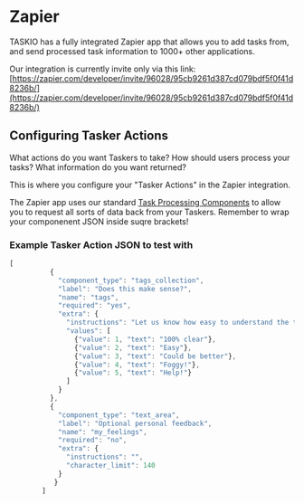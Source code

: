 # Zapier

TASKIO has a fully integrated Zapier app that allows you to add tasks from, and send processed task information to 1000+ other applications.

Our integration is currently invite only via this link: [https://zapier.com/developer/invite/96028/95cb9261d387cd079bdf5f0f41d8236b/](https://zapier.com/developer/invite/96028/95cb9261d387cd079bdf5f0f41d8236b/)

## Configuring Tasker Actions

What actions do you want Taskers to take? How should users process your tasks? What information do you want returned?

This is where you configure your "Tasker Actions" in the Zapier integration.

The Zapier app uses our standard [Task Processing Components](/developer/components.md) to allow you to request all sorts of data back from your Taskers. Remember to wrap your componenent JSON inside suqre brackets!

### Example Tasker Action JSON to test with

```javascript
[
          {
            "component_type": "tags_collection",
            "label": "Does this make sense?",
            "name": "tags",
            "required": "yes",
            "extra": {
              "instructions": "Let us know how easy to understand the typography demonstration is - did it give you insight into how to form useful tasks?",
              "values": [
                {"value": 1, "text": "100% clear"},
                {"value": 2, "text": "Easy"},
                {"value": 3, "text": "Could be better"},
                {"value": 4, "text": "Foggy!"},
                {"value": 5, "text": "Help!"}
              ]
            }
          },
          {
            "component_type": "text_area",
            "label": "Optional personal feedback",
            "name": "my_feelings",
            "required": "no",
            "extra": {
              "instructions": "",
              "character_limit": 140
            }
           }
        ]
```
